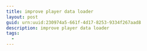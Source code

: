 ```yaml
---
title: improve player data loader
layout: post
guid: urn:uuid:230974a5-661f-4d17-8253-9334f267aad8
description: improve player data loader
tags:
  - 
---
```



